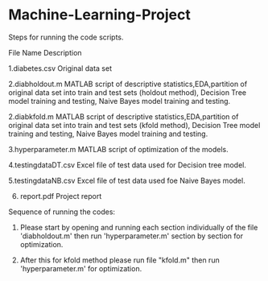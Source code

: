 # Machine-Learning-Project

Steps for running the code scripts.


File Name	  	       Description

1.diabetes.csv            Original data set

2.diabholdout.m           MATLAB script of descriptive statistics,EDA,partition of original data 
		          set into train and test sets (holdout method), Decision Tree model training
                          and testing, Naive Bayes model training and testing.

2.diabkfold.m             MATLAB script of descriptive statistics,EDA,partition of original data 
		          set into train and test sets (kfold method), Decision Tree model training
                          and testing, Naive Bayes model training and testing.   

3.hyperparameter.m        MATLAB script of optimization of the models.

4.testingdataDT.csv       Excel file of test data used for Decision tree model.

5.testingdataNB.csv       Excel file of test data used foe Naive Bayes model.

6. report.pdf             Project report


Sequence of running the codes:

1. Please start by opening and running each section individually of the file 'diabholdout.m' then run 'hyperparameter.m'
   section by section for optimization.

2. After this for kfold method please run file "kfold.m" then run 'hyperparameter.m' for optimization.

